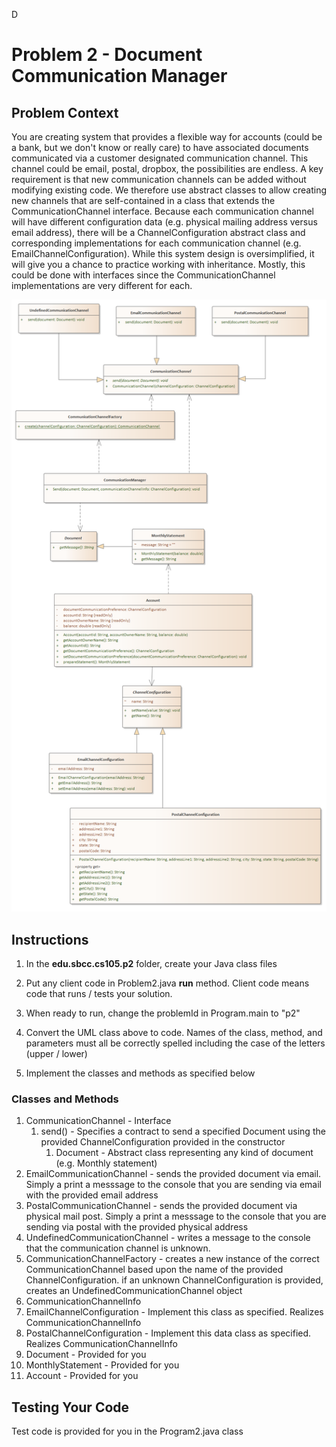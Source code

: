 D

# Problem 2 - Document Communication Manager

## Problem Context

You are creating system that provides a flexible way for accounts (could be a bank, but we don't know or really care) to have associated documents communicated via a customer designated communication channel.  This channel could be email, postal, dropbox, the possibilities are endless.  A key requirement is that new communication channels can be added without modifying existing code. We therefore use abstract classes to allow creating new channels that are self-contained in a class that extends the CommunicationChannel interface. Because each communication channel will have different configuration data (e.g. physical mailing address versus email address), there will be a ChannelConfiguration abstract class and corresponding implementations for each communication channel (e.g. EmailChannelConfiguration). While this system design is oversimplified, it will give you a chance to practice working with inheritance. Mostly, this could be done with interfaces since the CommunicationChannel implementations are very different for each.

![](images/CommunicationManager.png)

## Instructions

1. In the **edu.sbcc.cs105.p2** folder, create your Java class files

2. Put any client code in Problem2.java **run** method. Client code means code that runs / tests your solution. 

3. When ready to run, change the problemId in Program.main to "p2"

4. Convert the UML class above to code. Names of the class, method, and parameters must all be correctly spelled including the case of the letters (upper / lower)

5. Implement the classes and methods as specified below

   

### Classes and Methods

1. CommunicationChannel - Interface
   1. send() - Specifies a contract to send a specified Document using the provided ChannelConfiguration provided in the constructor
      1. Document - Abstract class representing any kind of document (e.g. Monthly statement)
2. EmailCommunicationChannel - sends the provided document via email. Simply a print a messsage to the console that you are sending via email with the provided email address
3. PostalCommunicationChannel - sends the provided document via physical mail post. Simply a print a messsage to the console that you are sending via postal with the provided physical address
4. UndefinedCommunicationChannel - writes a message to the console that the communication channel is unknown.  
5. CommunicationChannelFactory - creates a new instance of the correct CommunicationChannel based upon the name of the provided ChannelConfiguration.  if an unknown ChannelConfiguration is provided, creates an UndefinedCommunicationChannel object
6. CommunicationChannelInfo
7. EmailChannelConfiguration  - Implement this class as specified. Realizes CommunicationChannelInfo
8. PostalChannelConfiguration  - Implement this data class as specified. Realizes CommunicationChannelInfo
9. Document - Provided for you
10. MonthlyStatement - Provided for you
11. Account - Provided for you

## Testing Your Code

Test code is provided for you in the Program2.java class